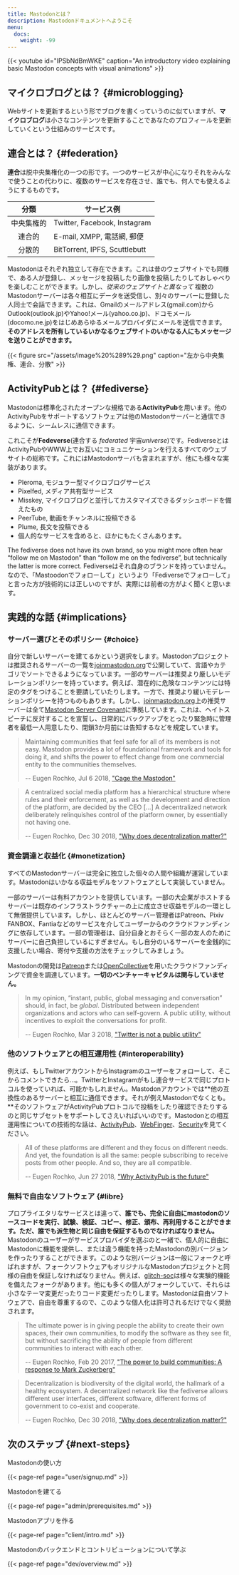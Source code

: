 ```yaml
---
title: Mastodonとは？
description: Mastodonドキュメントへようこそ
menu:
  docs:
    weight: -99
---
```


{{< youtube id="IPSbNdBmWKE" caption="An introductory video explaining basic Mastodon concepts with visual animations" >}}

## マイクロブログとは？ {#microblogging}

Webサイトを更新するという形でブログを書くっていうのに似ていますが、**マイクロブログ**は小さなコンテンツを更新することであなたのプロフィールを更新していくという仕組みのサービスです。

## 連合とは？ {#federation}

**連合**は脱中央集権化の一つの形です。一つのサービスが中心になりそれをみんなで使うことの代わりに、複数のサービスを存在させ、誰でも、何人でも使えるようにするものです。


|分類|サービス例|
|:---------------------:|--------|
|中央集権的|Twitter, Facebook, Instagram|
|連合的|E-mail, XMPP, 電話網, 郵便|
|分散的|BitTorrent, IPFS, Scuttlebutt|

Mastodonはそれぞれ独立して存在できます。これは昔のウェブサイトでも同様で、ある人が登録し、メッセージを投稿したり画像を投稿したりしておしゃべりを楽しむことができます。しかし、_従来のウェブサイトと異なって_ 複数のMastodonサーバーは各々相互にデータを送受信し、別々のサーバーに登録した人同士で会話できます。これは、Gmailのメールアドレス(gmail.com)からOutlook(outlook.jp)やYahoo!メール(yahoo.co.jp)、ドコモメール(docomo.ne.jp)をはじめあらゆるメールプロバイダにメールを送信できます。**そのアドレスを所有しているいかなるウェブサイトのいかなる人にもメッセージを送りことができます。**

{{< figure src="/assets/image%20%289%29.png" caption="左から中央集権、連合、分散" >}}



## ActivityPubとは？ {#fediverse}

Mastodonは標準化されたオープンな規格である**ActivityPub**を用います。他のActivityPubをサポートするソフトウェアは他のMastodonサーバーと通信できるように、シームレスに通信できます。

これこそが**Fedeverse**(連合する *federated* 宇宙*universe*)です。FediverseとはActivityPubやWWW上でお互いにコミュニケーションを行えるすべてのウェブサイトの総称です。これにはMastodonサーバも含まれますが、他にも様々な実装があります。


* Pleroma, モジュラー型マイクロブログサービス
* Pixelfed, メディア共有型サービス
* Misskey, マイクロブログと並行してカスタマイズできるダッシュボードを備えたもの
* PeerTube, 動画をチャンネルに投稿できる
* Plume, 長文を投稿できる
* 個人的なサービスを含めると、ほかにもたくさんあります。

The fediverse does not have its own brand, so you might more often hear “follow me on Mastodon” than “follow me on the fediverse”, but technically the latter is more correct.
Fediverseはそれ自身のブランドを持っていません。なので、「Mastoodonでフォローして」というより「Fediverseでフォローして」と言った方が技術的には正しいのですが、実際には前者の方がよく聞くと思います。

## 実践的な話 {#implications}

### サーバー選びとそのポリシー {#choice}

自分で新しいサーバーを建てるかという選択をします。Mastodonプロジェクトは推奨されるサーバーの一覧を[joinmastodon.org](https://joinmastodon.org)で公開していて、言語やカテゴリでソートできるようになっています。一部のサーバーは推奨より厳しいモデレーションポリシーを持っています。例えば、潜在的に危険なコンテンツには特定のタグをつけることを要請していたりします。一方で、推奨より緩いモデレーションポリシーを持つものもあります。しかし、[joinmastodon.org](https://joinmastodon.org)上の推奨サーバーは全て[Mastodon Server Covenant](https://joinmastodon.org/covenant)に準拠しています。これは、ヘイトスピーチに反対することを宣誓し、日常的にバックアップをとったり緊急時に管理者を最低一人用意したり、閉鎖3か月前には告知するなどを規定しています。

> Maintaining communities that feel safe for all of its members is not easy. Mastodon provides a lot of foundational framework and tools for doing it, and shifts the power to effect change from one commercial entity to the communities themselves.
>
> -- Eugen Rochko, Jul 6 2018, ["Cage the Mastodon"](https://blog.joinmastodon.org/2018/07/cage-the-mastodon/)

> A centralized social media platform has a hierarchical structure where rules and their enforcement, as well as the development and direction of the platform, are decided by the CEO \[...\] A decentralized network deliberately relinquishes control of the platform owner, by essentially not having one.
>
> -- Eugen Rochko, Dec 30 2018, ["Why does decentralization matter?"](https://blog.joinmastodon.org/2018/12/why-does-decentralization-matter/)

### 資金調達と収益化 {#monetization}

すべてのMastodonサーバーは完全に独立した個々の人間や組織が運営しています。Mastodonはいかなる収益モデルをソフトウェアとして実装していません。

一部のサーバーは有料アカウントを提供しています。一部の大企業がホストするサーバーは既存のインフラストラクチャーの上に成立させ収益モデルの一環として無償提供しています。しかし、ほとんどのサーバー管理者はPatreon、Pixiv FANBOX、Fantiaなどのサービスを介してユーザーからのクラウドファンディングに依存しています。一部の管理者は、自分自身とおそらく一部の友人のためにサーバーに自己負担しているにすぎません。もし自分のいるサーバーを金銭的に支援したい場合、寄付や支援の方法をチェックしてみましょう。

Mastodonの開発は[Patreon](https://patreon.com/mastodon)または[OpenCollective](https://opencollective.com/mastodon)を用いたクラウドファンディングで資金を調達しています。**一切のベンチャーキャピタルは関与していません。**

> In my opinion, “instant, public, global messaging and conversation” should, in fact, be _global_. Distributed between independent organizations and actors who can self-govern. A public utility, without incentives to exploit the conversations for profit.
>
> -- Eugen Rochko, Mar 3 2018, ["Twitter is not a public utility"](https://blog.joinmastodon.org/2018/03/twitter-is-not-a-public-utility/)

### 他のソフトウェアとの相互運用性 {#interoperability}

例えば、もしTwitterアカウントからInstagramのユーザーをフォローして、そこからコメントできたら…。TwitterとInstagramがもし連合サービスで同じプロトコルを使っていれば、可能かもしれません。Mastodonアカウントでは**他の互換性のあるサーバーと相互に通信できます。それが例えMastodonでなくとも。**そのソフトウェアがActivityPubプロトコルで投稿をしたり確認できたりするのと同じサブセットをサポートしてさえいればいいのです。Mastodonとの相互運用性についての技術的な話は、[ActivityPub](spec/activitypub.md)、[WebFinger](spec/webfinger.md)、[Security](spec/security.md)を見てください。

> All of these platforms are different and they focus on different needs. And yet, the foundation is all the same: people subscribing to receive posts from other people. And so, they are all compatible.
>
> -- Eugen Rochko, Jun 27 2018, ["Why ActivityPub is the future"](https://blog.joinmastodon.org/2018/06/why-activitypub-is-the-future/)

### 無料で自由なソフトウェア {#libre}

プロプライエタリなサービスとは違って、**誰でも、完全に自由にmastodonのソースコードを実行、試験、検証、コピー、修正、頒布、再利用することができます。ただ、誰でも派生物と同じ自由を保証するものでなければなりません。** Mastodonのユーザーがサービスプロバイダを選ぶのと一緒で、個人的に自由にMastodonに機能を提供し、または違う機能を持ったMastodonの別バージョンを作ったりすることができます。このような別バージョンは一般にフォークと呼ばれますが、フォークソフトウェアもオリジナルなMastodonプロジェクトと同様の自由を保証しなければなりません。例えば、[glitch-soc](https://glitch-soc.github.io/docs/)は様々な実験的機能を備えたフォークがあります。他にも多くの個人がフォークしていて、それらは小さなテーマ変更だったりコード変更だったりします。Mastodonは自由ソフトウェアで、自由を尊重するので、このような個人化は許可されるだけでなく奨励されます。

> The ultimate power is in giving people the ability to create their own spaces, their own communities, to modify the software as they see fit, but without sacrificing the ability of people from different communities to interact with each other.
>
> -- Eugen Rochko, Feb 20 2017, ["The power to build communities: A response to Mark Zuckerberg"](https://blog.joinmastodon.org/2017/02/the-power-to-build-communities/)

> Decentralization is biodiversity of the digital world, the hallmark of a healthy ecosystem. A decentralized network like the fediverse allows different user interfaces, different software, different forms of government to co-exist and cooperate.
>
> -- Eugen Rochko, Dec 30 2018, ["Why does decentralization matter?"](https://blog.joinmastodon.org/2018/12/why-does-decentralization-matter/)

## 次のステップ {#next-steps}

Mastodonの使い方

{{< page-ref page="user/signup.md" >}}

Mastodonを建てる

{{< page-ref page="admin/prerequisites.md" >}}

Mastodonアプリを作る

{{< page-ref page="client/intro.md" >}}

Mastodonのバックエンドとコントリビューションについて学ぶ

{{< page-ref page="dev/overview.md" >}}



